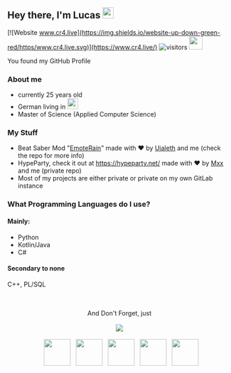 ## Hey there, I'm Lucas <img src="https://media.giphy.com/media/hvRJCLFzcasrR4ia7z/giphy.gif" height="25px">
[![Website www.cr4.live](https://img.shields.io/website-up-down-green-red/https/www.cr4.live.svg)](https://www.cr4.live/)
![visitors](https://visitor-badge.laobi.icu/badge?page_id=SetCr4.SetCr4)
<img src="https://cdn.betterttv.net/emote/5a5e0e8d80f53146a54a516b/3x" width="30px">  

You found my GitHub Profile  

### About me
- currently 25 years old
- German living in <img src="https://cdn.jsdelivr.net/gh/hampusborgos/country-flags@main/svg/de.svg" width="24px">
- Master of Science (Applied Computer Science)

### My Stuff
- Beat Saber Mod "[EmoteRain](https://github.com/SetCr4/EmoteRain)" made with ❤️ by [Uialeth](https://github.com/Tiruialon) and me (check the repo for more info)
- HypeParty, check it out at https://hypeparty.net/ made with ❤️ by [Mxx](https://github.com/mxx-lxg) and me (private repo)
- Most of my projects are either private or private on my own GitLab instance

### What Programming Languages do I use?
#### Mainly:
- Python
- Kotlin/Java
- C#
#### Secondary to none
C++, PL/SQL



<p align="center">
  <br><br>And Don't Forget, just<br><br>
  <a href="https://git.cr4.live/" target="_blank" rel="noopener noreferrer"><img src="https://forthebadge.com/images/badges/fuck-it-ship-it.svg"></a>
  <br><br>
&nbsp; <a href="https://steamcommunity.com/id/Cr4sher_/" target="_blank" rel="noopener noreferrer"><img src="https://upload.wikimedia.org/wikipedia/commons/8/83/Steam_icon_logo.svg" width="60" /></a>
&nbsp; <a href="https://discord.gg/ccTNyCDUs9" target="_blank" rel="noopener noreferrer"><img src="https://static.wikia.nocookie.net/logopedia/images/d/dd/Discord_2021_Alt1.svg" width="60" /></a>
&nbsp; <a href="https://twitter.com/Cr4sherL" target="_blank" rel="noopener noreferrer"><img src="https://cdn4.iconfinder.com/data/icons/social-media-icons-the-circle-set/48/twitter_circle-512.png" width="60" /></a>
&nbsp; <a href="https://www.instagram.com/derlucashier/" target="_blank" rel="noopener noreferrer"><img src="https://upload.wikimedia.org/wikipedia/commons/e/e7/Instagram_logo_2016.svg" width="60" /></a>
&nbsp; <a href="mailto:lucasweiland66@gmail.com" target="_blank" rel="noopener noreferrer"><img src="https://upload.wikimedia.org/wikipedia/commons/thumb/e/ec/Circle-icons-mail.svg/1200px-Circle-icons-mail.svg.png"  width="60" /></a>
</p>
